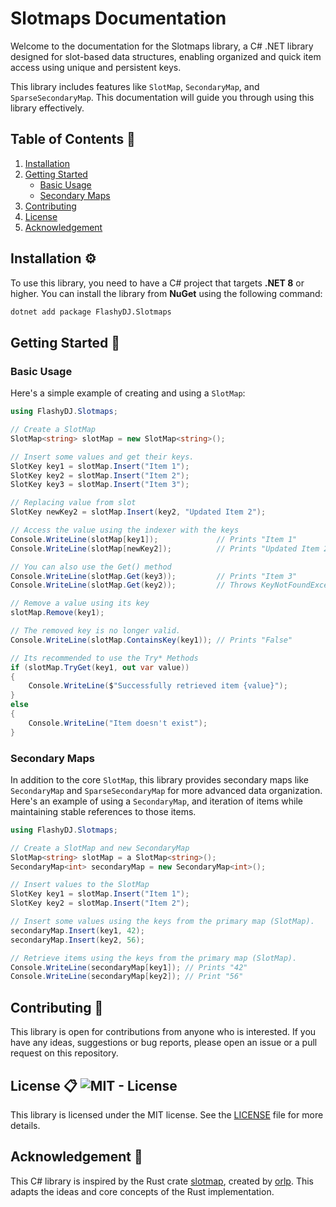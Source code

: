 # Slotmaps Documentation

Welcome to the documentation for the Slotmaps library, a C# .NET library designed for slot-based data structures, enabling organized and quick item access using unique and persistent keys.

This library includes features like `SlotMap`, `SecondaryMap`, and `SparseSecondaryMap`. This documentation will guide you through using this library effectively.

## Table of Contents 📑

1. [Installation](#installation-)
2. [Getting Started](#getting-started-)
    - [Basic Usage](#basic-usage)
    - [Secondary Maps](#secondary-maps)
3. [Contributing](#contributing-)
4. [License](#license--mit---license)
5. [Acknowledgement](#acknowledgement-)

## Installation ⚙️
 
To use this library, you need to have a C# project that targets **.NET 8** or higher.
You can install the library from **NuGet** using the following command:

```bash
dotnet add package FlashyDJ.Slotmaps
```

## Getting Started 🚀

### Basic Usage
Here's a simple example of creating and using a `SlotMap`:

```csharp
using FlashyDJ.Slotmaps;

// Create a SlotMap
SlotMap<string> slotMap = new SlotMap<string>();

// Insert some values and get their keys.
SlotKey key1 = slotMap.Insert("Item 1");
SlotKey key2 = slotMap.Insert("Item 2");
SlotKey key3 = slotMap.Insert("Item 3");

// Replacing value from slot
SlotKey newKey2 = slotMap.Insert(key2, "Updated Item 2");

// Access the value using the indexer with the keys
Console.WriteLine(slotMap[key1]);             // Prints "Item 1"
Console.WriteLine(slotMap[newKey2]);          // Prints "Updated Item 2"

// You can also use the Get() method
Console.WriteLine(slotMap.Get(key3));         // Prints "Item 3"
Console.WriteLine(slotMap.Get(key2));         // Throws KeyNotFoundException

// Remove a value using its key
slotMap.Remove(key1);

// The removed key is no longer valid.
Console.WriteLine(slotMap.ContainsKey(key1)); // Prints "False"

// Its recommended to use the Try* Methods
if (slotMap.TryGet(key1, out var value))
{
    Console.WriteLine($"Successfully retrieved item {value}");
}
else
{
    Console.WriteLine("Item doesn't exist");
}
```

### Secondary Maps

In addition to the core `SlotMap`, this library provides secondary maps like `SecondaryMap` and `SparseSecondaryMap` for more advanced data organization.
Here's an example of using a `SecondaryMap`, and iteration of items while maintaining stable references to those items.

```csharp
using FlashyDJ.Slotmaps;

// Create a SlotMap and new SecondaryMap
SlotMap<string> slotMap = a SlotMap<string>();
SecondaryMap<int> secondaryMap = new SecondaryMap<int>();

// Insert values to the SlotMap
SlotKey key1 = slotMap.Insert("Item 1");
SlotKey key2 = slotMap.Insert("Item 2");

// Insert some values using the keys from the primary map (SlotMap).
secondaryMap.Insert(key1, 42);
secondaryMap.Insert(key2, 56);

// Retrieve items using the keys from the primary map (SlotMap).
Console.WriteLine(secondaryMap[key1]); // Prints "42"
Console.WriteLine(secondaryMap[key2]); // Print "56"
```

## Contributing 👋
This library is open for contributions from anyone who is interested. If you have any ideas, suggestions or bug reports, please open an issue or a pull request on this repository.

## License 📋 ![MIT - License](https://img.shields.io/github/license/FlashyDJ/Slotmaps?style=for-the-badge&color=blue) 

This library is licensed under the MIT license. See the [LICENSE](https://github.com/FlashyDJ/Slotmaps/blob/main/LICENSE) file for more details.

## Acknowledgement 💎

This C# library is inspired by the Rust crate [slotmap](https://github.com/orlp/slotmap/), created by [orlp](https://github.com/orlp). This adapts the ideas and core concepts of the Rust implementation.